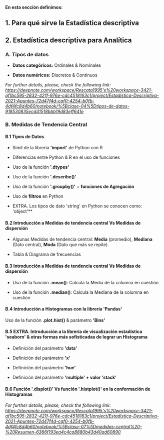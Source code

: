 **En esta sección definimos:**

## 1. Para qué sirve la Estadística descriptiva

## 2. Estadística descriptiva para Analítica 

### A. Tipos de datos

* **Datos categóricos:** Ordinales & Nominales

* **Datos numéricos:** Discretos & Continuos 

*For further details, please, check the following link: https://deepnote.com/workspace/Rescata1995's%20workspace-3421-af1bc595-2832-421f-976e-cdc4518163c1/project/Estadistica-Descriptiva-2021-Apuntes-72d47f4d-caf0-4254-b0fb-4df4fc8d4b60/notebook/%5Bclase-04%5Dtipos-de-datos-918530835ecd41518bbb19d83eff641e*

### B. Medidas de Tendencia Central

#### B.1 Tipos de Datos

* Simil de la librería **'import'** de Python con R

* Diferencias entre Python & R en el uso de funciones

* Uso de la función **'.dtypes'**

* Uso de la función **'.describe()'**

* Uso de la función **'.groupby()'** + **funciones de Agregación**

* Uso de **filtros** en Python

* EXTRA. Los tipos de dato 'string' en Python se conocen como: 'object'**

#### B.2  Introducción a Medidas de tendencia central Vs Medidas de dispersión

* Algunas Medidas de tendencia central: **Media** (promedio), **Mediana** (Dato central), **Moda** (Dato que más se repite).

* Tabla & Diagrama de frecuencias

#### B.3  Introducción a Medidas de tendencia central Vs Medidas de dispersión

* Uso de la función **.mean()**: Calcula la Media de la columna en cuestión

* Uso de la función **.median()**: Calcula la Mediana de la columna en cuestión

#### B.4 Introducción a Histogramas con la librería 'Pandas'

Uso de la función **.plot.hist()** & parámetro **'Bins'**

#### B.5 EXTRA. Introducción a la líbreria de visualización estadística 'seaborn' & otras formas más sofisticadas de lograr un Histograma

* Definición del parámetro **'data'**

* Definición del parámetro **'x'**

* Definición del parámetro **'hue'**

* Definición del parámetro **'multiple' + valor 'stack'**

#### B.6 Función '.displot()' Vs función '.histplot()' en la conformación de Histogramas

*For further details, please, check the following link: https://deepnote.com/workspace/Rescata1995's%20workspace-3421-af1bc595-2832-421f-976e-cdc4518163c1/project/Estadistica-Descriptiva-2021-Apuntes-72d47f4d-caf0-4254-b0fb-4df4fc8d4b60/notebook/%5Bclase-07%5Dmedidas-central%20-%20Resumen-6366f193ea4c4ca8880b43d40ad60890*
